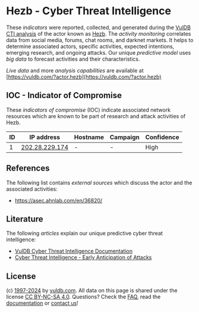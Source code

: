 # Hezb - Cyber Threat Intelligence

These _indicators_ were reported, collected, and generated during the [VulDB CTI analysis](https://vuldb.com/?kb.cti) of the actor known as [Hezb](https://vuldb.com/?actor.hezb). The _activity monitoring_ correlates data from social media, forums, chat rooms, and darknet markets. It helps to determine associated actors, specific activities, expected intentions, emerging research, and ongoing attacks. Our unique _predictive model_ uses _big data_ to forecast activities and their characteristics.

_Live data_ and more _analysis capabilities_ are available at [https://vuldb.com/?actor.hezb](https://vuldb.com/?actor.hezb)

## IOC - Indicator of Compromise

These _indicators of compromise_ (IOC) indicate associated network resources which are known to be part of research and attack activities of Hezb.

ID | IP address | Hostname | Campaign | Confidence
-- | ---------- | -------- | -------- | ----------
1 | [202.28.229.174](https://vuldb.com/?ip.202.28.229.174) | - | - | High

## References

The following list contains _external sources_ which discuss the actor and the associated activities:

* https://asec.ahnlab.com/en/36820/

## Literature

The following _articles_ explain our unique predictive cyber threat intelligence:

* [VulDB Cyber Threat Intelligence Documentation](https://vuldb.com/?kb.cti)
* [Cyber Threat Intelligence - Early Anticipation of Attacks](https://www.scip.ch/en/?labs.20201022)

## License

(c) [1997-2024](https://vuldb.com/?kb.changelog) by [vuldb.com](https://vuldb.com/?kb.about). All data on this page is shared under the license [CC BY-NC-SA 4.0](https://creativecommons.org/licenses/by-nc-sa/4.0/). Questions? Check the [FAQ](https://vuldb.com/?kb.faq), read the [documentation](https://vuldb.com/?kb) or [contact us](https://vuldb.com/?contact)!
